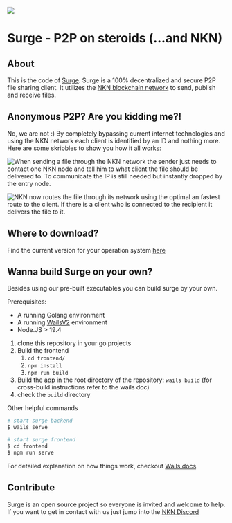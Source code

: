
![](https://github.com/rule110-io/surge/blob/development/documentation/img/surge_color.png?raw=true) 
# Surge - P2P on steroids (...and NKN)


## About
This is the code of [Surge](https://getsurge.io). Surge is a 100% decentralized and secure P2P file sharing client. It utilizes the [NKN blockchain network](https://nkn.org) to send, publish and receive files.  

## Anonymous P2P? Are you kidding me?!
No, we are not :) 
By completely bypassing current internet technologies and using the NKN network each client is identified by an ID and nothing more. Here are some skribbles to show you how it all works: 

![When sending a file through the NKN network the sender just needs to contact one NKN node and tell him to what client the file should be delivered to. To communicate the IP is still needed but instantly dropped by the entry node.](https://github.com/rule110-io/surge/blob/development/documentation/img/surge1.png?raw=true)

![NKN now routes the file through its network using the optimal an fastest route to the client. If there is a client who is connected to the recipient it delivers the file to it.](https://github.com/rule110-io/surge/blob/development/documentation/img/surge2.png?raw=true)

## Where to download?
Find the current version for your operation system [here](https://github.com/rule110-io/surge/releases)


## Wanna build Surge on your own?

Besides using our pre-built executables you can build surge by your own.

Prerequisites:
- A running Golang environment
- A running [WailsV2](https://wails.io/docs/gettingstarted/installation/) environment
- Node.JS > 19.4

1. clone this repository in your go projects
2. Build the frontend
    1. ``cd frontend/``
    2. ``npm install``
    3. ``npm run build``
2. Build the app in the root directory of the repository: ``wails build`` (for cross-build instructions refer to the wails doc)
3. check the ``build`` directory

Other helpful commands

``` bash
# start surge backend
$ wails serve

# start surge frontend
$ cd frontend
$ npm run serve
```

For detailed explanation on how things work, checkout [Wails docs](https://wails.app/gettingstarted/).

## Contribute

Surge is an open source project so everyone is invited and welcome to help. If you want to get in contact with us just jump into the [NKN Discord](https://discord.gg/hAxzRUV7DN)
